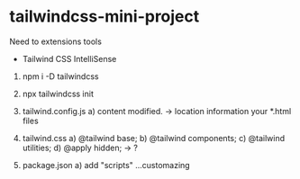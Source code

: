# tailwindcss-mini-project

Need to extensions tools
- Tailwind CSS IntelliSense


1. npm i -D tailwindcss
2. npx tailwindcss init
3. tailwind.config.js
  a) content modified. -> location information your *.html files

4. tailwind.css
  a) @tailwind base;
  b) @tailwind components;
  c) @tailwind utilities;
  d) @apply hidden; -> ?

5. package.json
  a) add "scripts" ...customazing
